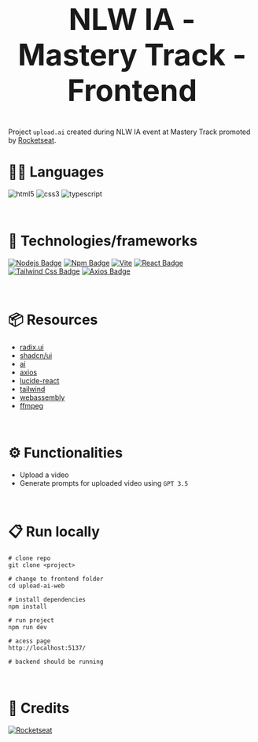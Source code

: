 <div align="center">
  <h1 style="font-size: 60px">NLW IA - Mastery Track - Frontend</h1>
</div>

Project <code>upload.ai</code> created during NLW IA event at Mastery Track promoted by [Rocketseat](https://www.rocketseat.com.br/).

# 👩‍💻 Languages
![html5](https://img.shields.io/badge/HTML5-E34F26?style=for-the-badge&logo=html5&logoColor=white)
![css3](https://img.shields.io/badge/CSS3-1572B6?style=for-the-badge&logo=css3&logoColor=white)
![typescript](https://img.shields.io/badge/TypeScript-007ACC?style=for-the-badge&logo=typescript&logoColor=white)

<br>

# 🧰 Technologies/frameworks

[![Nodejs Badge](https://img.shields.io/badge/Node.js-339933?style=for-the-badge&logo=nodedotjs&logoColor=white)](https://nodejs.org/)
[![Npm Badge](https://img.shields.io/badge/npm-CB3837?style=for-the-badge&logo=npm&logoColor=white)](https://www.npmjs.com/)
[![Vite](https://img.shields.io/badge/Vite-B73BFE?style=for-the-badge&logo=vite&logoColor=FFD62E)](https://vitejs.dev/)
[![React Badge](https://img.shields.io/badge/React-20232A?style=for-the-badge&logo=react&logoColor=61DAFB)](https://pt-br.reactjs.org)
[![Tailwind Css Badge](https://img.shields.io/badge/Tailwind_CSS-38B2AC?style=for-the-badge&logo=tailwind-css&logoColor=white)](https://tailwindcss.com/)
[![Axios Badge](https://img.shields.io/badge/axios-671ddf?&style=for-the-badge&logo=axios&logoColor=white)](https://axios-http.com/)

<br>

# 📦 Resources

- [radix.ui](https://www.radix-ui.com/)
- [shadcn/ui](https://ui.shadcn.com/)
- [ai](https://www.npmjs.com/package/ai)
- [axios](https://axios-http.com/)
- [lucide-react](https://lucide.dev/)
- [tailwind](https://tailwindcss.com/)
- [webassembly](https://webassembly.org/)
- [ffmpeg](https://ffmpegwasm.netlify.app/)

<br>

# ⚙️ Functionalities

- Upload a video
- Generate prompts for uploaded video using `GPT 3.5`

<br>

# 📋 Run locally

```
# clone repo
git clone <project>

# change to frontend folder
cd upload-ai-web

# install dependencies
npm install

# run project
npm run dev

# acess page
http://localhost:5137/

# backend should be running
```
<br>


# 💜 Credits

[![Rocketseat](https://img.shields.io/badge/Rocketseat-8257E6?style=for-the-badge)](https://www.rocketseat.com.br/)